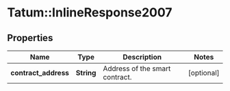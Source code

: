 # Tatum::InlineResponse2007

## Properties
Name | Type | Description | Notes
------------ | ------------- | ------------- | -------------
**contract_address** | **String** | Address of the smart contract. | [optional] 

